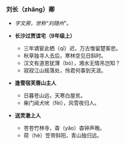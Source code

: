 ### 刘长（zhǎng）卿
- _字文房，世称“刘随州”。_

* **长沙过贾谊宅（9年级上）**
  * 三年谪宦此栖（qī）迟，万古惟留楚客悲。
  * 秋草独寻人去后，寒林空见日斜时。
  * 汉文有道恩犹薄（bó），湘水无情吊岂知？
  * 寂寂江山摇落处，怜君何事到天涯。

* **逢雪宿芙蓉山主人**
  * 日暮苍山远，天寒白屋贫。
  * 柴门闻犬吠（fèi），风雪夜归人。

* **送灵澈上人**
  * 苍苍竹林寺，杳（yǎo）杳钟声晚。
  * 荷（hè）笠带斜阳，青山独归远。
